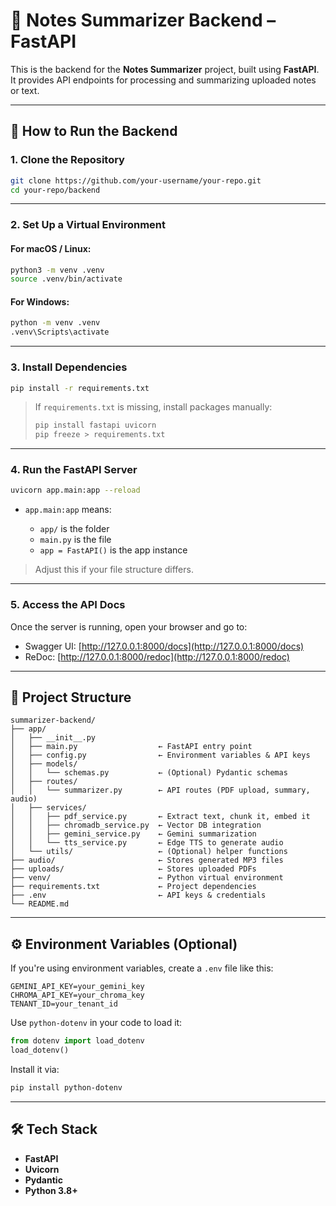 # 🧠 Notes Summarizer Backend – FastAPI

This is the backend for the **Notes Summarizer** project, built using **FastAPI**. It provides API endpoints for processing and summarizing uploaded notes or text.

---

## 🚀 How to Run the Backend

### 1. Clone the Repository

```bash
git clone https://github.com/your-username/your-repo.git
cd your-repo/backend
````

---

### 2. Set Up a Virtual Environment

#### For macOS / Linux:

```bash
python3 -m venv .venv
source .venv/bin/activate
```

#### For Windows:

```bash
python -m venv .venv
.venv\Scripts\activate
```

---

### 3. Install Dependencies

```bash
pip install -r requirements.txt
```

> If `requirements.txt` is missing, install packages manually:
>
> ```bash
> pip install fastapi uvicorn
> pip freeze > requirements.txt
> ```

---

### 4. Run the FastAPI Server

```bash
uvicorn app.main:app --reload
```

* `app.main:app` means:

  * `app/` is the folder
  * `main.py` is the file
  * `app = FastAPI()` is the app instance

> Adjust this if your file structure differs.

---

### 5. Access the API Docs

Once the server is running, open your browser and go to:

* Swagger UI: [http://127.0.0.1:8000/docs](http://127.0.0.1:8000/docs)
* ReDoc: [http://127.0.0.1:8000/redoc](http://127.0.0.1:8000/redoc)

---

## 📁 Project Structure

```
summarizer-backend/
├── app/
│   ├── __init__.py
│   ├── main.py                  ← FastAPI entry point
│   ├── config.py                ← Environment variables & API keys
│   ├── models/
│   │   └── schemas.py           ← (Optional) Pydantic schemas
│   ├── routes/
│   │   └── summarizer.py        ← API routes (PDF upload, summary, audio)
│   ├── services/
│   │   ├── pdf_service.py       ← Extract text, chunk it, embed it
│   │   ├── chromadb_service.py  ← Vector DB integration
│   │   ├── gemini_service.py    ← Gemini summarization
│   │   └── tts_service.py       ← Edge TTS to generate audio
│   └── utils/                   ← (Optional) helper functions
├── audio/                       ← Stores generated MP3 files
├── uploads/                     ← Stores uploaded PDFs
├── venv/                        ← Python virtual environment
├── requirements.txt             ← Project dependencies
├── .env                         ← API keys & credentials
└── README.md
```

---

## ⚙️ Environment Variables (Optional)

If you're using environment variables, create a `.env` file like this:

```
GEMINI_API_KEY=your_gemini_key
CHROMA_API_KEY=your_chroma_key
TENANT_ID=your_tenant_id
```

Use `python-dotenv` in your code to load it:

```python
from dotenv import load_dotenv
load_dotenv()
```

Install it via:

```bash
pip install python-dotenv
```

---

## 🛠 Tech Stack

* **FastAPI**
* **Uvicorn**
* **Pydantic**
* **Python 3.8+**




